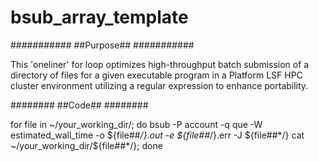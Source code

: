 # bsub_array_template

###########
##Purpose##
###########

This 'oneliner' for loop optimizes high-throughput batch submission of a directory of files for a given executable program in a Platform LSF HPC cluster environment utilizing a regular expression to enhance portability.

########
##Code##
########

for file in ~/your_working_dir/; do bsub -P account -q que -W estimated_wall_time -o ${file##*/}.out -e ${file##*/}.err -J ${file##*/} cat ~/your_working_dir/${file##*/}; done
